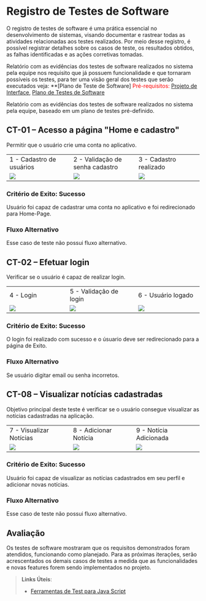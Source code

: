 # Registro de Testes de Software

O registro de testes de software é uma prática essencial no desenvolvimento de sistemas, visando documentar e rastrear todas as atividades relacionadas aos testes realizados. Por meio desse registro, é possível registrar detalhes sobre os casos de teste, os resultados obtidos, as falhas identificadas e as ações corretivas tomadas. 

Relatório com as evidências dos testes de software realizados no sistema pela equipe nos requisito que já possuem funcionalidade e que tornaram possíveis os testes, para ter uma visão geral dos testes que serão executados veja: **[Plano de Teste de Software]
<span style="color:red">Pré-requisitos: <a href="3-Projeto de Interface.md"> Projeto de Interface</a></span>, <a href="8-Plano de Testes de Software.md"> Plano de Testes de Software</a>

Relatório com as evidências dos testes de software realizados no sistema pela equipe, baseado em um plano de testes pré-definido.


## CT-01 – Acesso a página "Home e cadastro"

Permitir que o usuário crie uma conta no aplicativo.

<table>
    <tr>
     <td width='330'>1 - Cadastro de usuários</td>
     <td width='330'>2 - Validação de senha cadastro</td>
     <td width='330'>3 - Cadastro realizado</td>
    </tr>
    <tr>
    <td><img src= 'C:\Users\furla\OneDrive\Área de Trabalho\pmv-ads-2023-1-e3-proj-mov-t3-grupo2\docs\img\09-1-cadastro.jpeg'/></td>
    <td><img src= 'C:\Users\furla\OneDrive\Área de Trabalho\pmv-ads-2023-1-e3-proj-mov-t3-grupo2\docs\img\09-2-erro_cadastro.jpeg'/></td>
    <td><img src= 'C:\Users\furla\OneDrive\Área de Trabalho\pmv-ads-2023-1-e3-proj-mov-t3-grupo2\docs\img\09-3-cadastro_realizado.jpeg'/></td>
    </tr>
 </table>

### Critério de Exito: Sucesso
Usuário foi capaz de cadastrar uma conta no aplicativo e foi redirecionado para Home-Page.

### Fluxo Alternativo
Esse caso de teste não possui fluxo alternativo.

## CT-02 – Efetuar login
Verificar se o usuário é capaz de realizar login.

<table>
 <tr>
     <td width='330'>4 - Login</td>
     <td width='330'>5 - Validação de login</td>
     <td width='330'>6 - Usuário logado</td>
    </tr>
    <tr>
    <td><img src= 'C:\Users\furla\OneDrive\Área de Trabalho\pmv-ads-2023-1-e3-proj-mov-t3-grupo2\docs\img\9-4-login.jpeg'/></td>
    <td><img src= 'C:\Users\furla\OneDrive\Área de Trabalho\pmv-ads-2023-1-e3-proj-mov-t3-grupo2\docs\img\9-5-erro_login.jpeg'/></td>
    <td><img src= 'C:\Users\furla\OneDrive\Área de Trabalho\pmv-ads-2023-1-e3-proj-mov-t3-grupo2\docs\img\9-6-logado_criar_noticia.jpeg'/></td>
 </tr>   
</table>

### Critério de Exito: Sucesso
O login foi realizado com sucesso e o úsuario deve ser redirecionado para a página de Exito.

### Fluxo Alternativo
Se usuário digitar email ou senha incorretos.


## CT-08 – Visualizar notícias cadastradas

Objetivo principal deste teste é verificar se o usuário consegue visualizar as notícias cadastradas na aplicação.

<table>
 <tr>
     <td width='330'>7 - Visualizar Notícias</td>
     <td width='330'>8 - Adicionar Notícia</td>
     <td width='330'>9 - Notícia Adicionada</td>
    </tr>
    <tr>
    <td><img src= 'C:\Users\furla\OneDrive\Área de Trabalho\pmv-ads-2023-1-e3-proj-mov-t3-grupo2\docs\img\9-7-visualizar_noticia.jpeg'/></td>
    <td><img src= 'C:\Users\furla\OneDrive\Área de Trabalho\pmv-ads-2023-1-e3-proj-mov-t3-grupo2\docs\img\9-8-adicionar_noticia.jpeg'/></td>
    <td><img src= 'C:\Users\furla\OneDrive\Área de Trabalho\pmv-ads-2023-1-e3-proj-mov-t3-grupo2\docs\img\9-9-noticia_adicionada.jpeg'/></td>
 </tr>   
</table>

### Critério de Exito: Sucesso

Usuário foi capaz de visualizar as notícias cadastrados em seu perfil e adicionar novas notícias.

### Fluxo Alternativo
Esse caso de teste não possui fluxo alternativo.

## Avaliação

Os testes de software mostraram que os requisitos demonstrados foram atendidos, funcionando como planejado. Para as próximas iterações, serão acrescentados os demais casos de testes a medida que as funcionalidades e novas features forem sendo implementados no projeto.


> **Links Úteis**:
> - [Ferramentas de Test para Java Script](https://geekflare.com/javascript-unit-testing/)